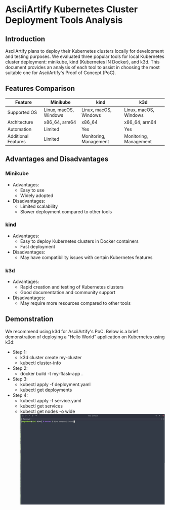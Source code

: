# AsciiArtify Kubernetes Cluster Deployment Tools Analysis

## Introduction
AsciiArtify plans to deploy their Kubernetes clusters locally for development and testing purposes. We evaluated three popular tools for local Kubernetes cluster deployment: minikube, kind (Kubernetes IN Docker), and k3d. This document provides an analysis of each tool to assist in choosing the most suitable one for AsciiArtify's Proof of Concept (PoC).

## Features Comparison
| Feature            | Minikube                         | kind                             | k3d                              |
|--------------------|----------------------------------|----------------------------------|----------------------------------|
| Supported OS       | Linux, macOS, Windows            | Linux, macOS, Windows            | Linux, macOS, Windows            |
| Architecture       | x86_64, arm64                    | x86_64                           | x86_64, arm64                    |
| Automation         | Limited                          | Yes                              | Yes                              |
| Additional Features| Limited                          | Monitoring, Management           | Monitoring, Management           |

## Advantages and Disadvantages
### Minikube
- Advantages:
  - Easy to use
  - Widely adopted
- Disadvantages:
  - Limited scalability
  - Slower deployment compared to other tools

### kind
- Advantages:
  - Easy to deploy Kubernetes clusters in Docker containers
  - Fast deployment
- Disadvantages:
  - May have compatibility issues with certain Kubernetes features

### k3d
- Advantages:
  - Rapid creation and testing of Kubernetes clusters
  - Good documentation and community support
- Disadvantages:
  - May require more resources compared to other tools

## Demonstration
We recommend using k3d for AsciiArtify's PoC. Below is a brief demonstration of deploying a "Hello World" application on Kubernetes using k3d:
- Step 1:
  - k3d cluster create my-cluster
  - kubectl cluster-info
- Step 2:
  - docker build -t my-flask-app .
- Step 3:
  - kubectl apply -f deployment.yaml
  - kubectl get deployments
- Step 4:
  - kubectl apply -f service.yaml
  - kubectl get services
  - kubectl get nodes -o wide
![Image](.data/demo.gif)